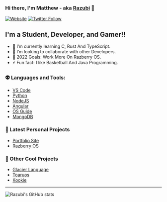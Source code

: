 ### Hi there, I'm Matthew - aka [Razubi][website] 👋 

[![Website](https://img.shields.io/website?down_color=red&down_message=Down&logo=R&style=for-the-badge&up_message=Active&url=https%3A%2F%2Frazubi.github.io%2FRazubiPortfolio%2F)](https://razubi.github.io/RazubiPortfolio/)
[![Twitter Follow](https://img.shields.io/github/followers/Razubi?logo=Github&style=for-the-badge)](https://twitter.com/intent/follow?original_referer=https%3A%2F%2Fgithub.com%2FcodeSTACKr&screen_name=codeSTACKr)
## I'm a Student, Developer, and Gamer!!

- 🌱 I’m currently learning C, Rust And TypeScript.
- 👯 I’m looking to collaborate with other Developers.
- 🥅 2022 Goals: Work More On Razberry OS.
- ⚡ Fun fact: I like Basketball And Java Programming.


### 👽 Languages and Tools:
- [VS Code][Vs Code]
- [Python][python]
- [NodeJS][node]
- [Angular][ang]
- [OS Guide][os]
- [MongoDB][mongo]



### 📕 Latest Personal Projects 

<!-- BLOG-POST-LIST:START -->
- [Portfolio Site](https://github.com/Razubi/RazubiPortfolio)
- [Razberry OS](https://github.com/Razubi/RazberryOS)

<!-- BLOG-POST-LIST:END -->

<!-- REC-POST-LIST:START -->
### 🤖 Other Cool Projects 
- [Glacier Language](https://github.com/Razubi/RustGlacier)
- [Toaruos](https://github.com/klange/toaruos)
- [Kookie](https://github.com/kookielang/Kookie)


<!-- REC-POST-LIST:END -->




---



</details>

[website]: https://razubi.github.io/RazubiPortfolio/
[course]: http://vsCodeHero.com
[twitter]: https://twitter.com/codeSTACKr
[youtube]: https://youtube.com/codeSTACKr
[instagram]: https://instagram.com/codeSTACKr
[linkedin]: https://linkedin.com/in/codeSTACKr
[webdevplaylist]: https://www.youtube.com/playlist?list=PLkwxH9e_vrAJ0WbEsFA9W3I1W-g_BTsbt
[jsplaylist]: https://www.youtube.com/playlist?list=PLkwxH9e_vrALRJKu7wfXby3MKeflhTu6B
[cssplaylist]: https://www.youtube.com/playlist?list=PLkwxH9e_vrALSdvZuEh6gqQdmDoDIoqz4
[reactplaylist]: https://www.youtube.com/playlist?list=PLkwxH9e_vrAK4TdffpxKY3QGyHCpxFcQ0
[Vs Code]: https://code.visualstudio.com/
[python]: https://www.python.org/
[node]: https://nodejs.org/en/
[ang]: https://angularjs.org/
[os]: https://www.cs.bham.ac.uk/~exr/lectures/opsys/10_11/lectures/os-dev.pdf
[mongo]: https://www.mongodb.com/

![Razubi's GitHub stats](https://github-readme-stats.vercel.app/api?username=Razubi&show_icons=true&theme=radical)

